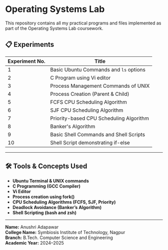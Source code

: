 # Operating Systems Lab

This repository contains all my practical programs and files implemented as part of the Operating Systems Lab coursework.

## 📋 Experiments

| Experiment No. | Title |
|----------------|-------|
| 1 | Basic Ubuntu Commands and `ls` options |
| 2 | C Program using Vi editor |
| 3 | Process Management Commands of UNIX |
| 4 | Process Creation (Parent & Child) |
| 5 | FCFS CPU Scheduling Algorithm |
| 6 | SJF CPU Scheduling Algorithm |
| 7 | Priority-based CPU Scheduling Algorithm |
| 8 | Banker's Algorithm |
| 9 | Basic Shell Commands and Shell Scripts |
| 10 | Shell Script demonstrating if-else |

---
## 🛠️ Tools & Concepts Used

- **Ubuntu Terminal & UNIX commands**  
- **C Programming (GCC Compiler)**  
- **Vi Editor**
- **Process creation using fork()**  
- **CPU Scheduling Algorithms (FCFS, SJF, Priority)**  
- **Deadlock Avoidance (Banker’s Algorithm)**  
- **Shell Scripting (bash and zsh)**  
---

**Name:** Anushri Adapawar   
**College Name:** Symbiosis Institute of Technology, Nagpur   
**Branch:** B.Tech. Computer Science and Engineering   
**Academic Year:** 2024–2025   

